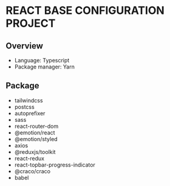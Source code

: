 # REACT BASE CONFIGURATION PROJECT

## Overview
- Language: Typescript
- Package manager: Yarn

## Package
- tailwindcss
- postcss
- autoprefixer
- sass
- react-router-dom
- @emotion/react
- @emotion/styled
- axios
- @reduxjs/toolkit
- react-redux
- react-topbar-progress-indicator
- @craco/craco
- babel
